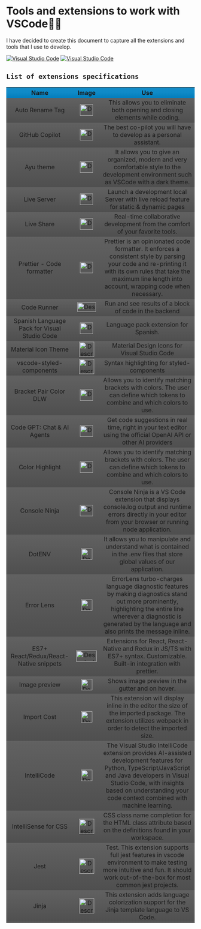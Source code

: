 # **Tools and extensions to work with VSCode**👩‍💻

I have decided to create this document to capture all the extensions and tools that I use to develop.

[![Visual Studio Code](https://badgen.net/badge/icon/vCurrent?icon=linkedin&label=VSCode&color=blue)](https://code.visualstudio.com/)
[![Visual Studio Code](https://badgen.net/badge/icon/Extensions?icon=linkedin&label=VSCode&color=blue)](https://marketplace.visualstudio.com/VSCode)

## `List of extensions specifications`

<table style="text-align: center;">
  <tr style="background: linear-gradient(to bottom, #128cc9, #0f8ac7, #037dbb);">
    <th>Name</th>
    <th>Image</th>
    <th>Use</th>
  </tr>
  <tr style="background: linear-gradient(to bottom, #616161, #4f4f4f);">
    <td>Auto Rename Tag</td>
    <td><img src="https://github.com/VictorArdila/VictorArdila/assets/89551043/cde4b690-f1df-4096-af86-2aef1bf4561b" alt="Descripción de la imagen" width="35" height="30"></td>
    <td>This allows you to eliminate both opening and closing elements while coding.</td>
  </tr>
  <tr style="background: linear-gradient(to bottom, #616161, #4f4f4f);">
    <td>GitHub Copilot</td>
    <td><img src="https://github.com/VictorArdila/VictorArdila/assets/89551043/fc266851-a201-4525-8444-443c64db4e02" alt="Descripción de la imagen" width="35" height="30"></td>
    <td>The best co-pilot you will have to develop as a personal assistant.</td>
  </tr>
  <tr style="background: linear-gradient(to bottom, #616161, #4f4f4f);">
    <td>Ayu theme</td>
    <td><img src="https://github.com/VictorArdila/VictorArdila/assets/89551043/5164359d-700f-46b3-a345-07bffb3b1255" alt="Descripción de la imagen" width="35" height="30"></td>
    <td>It allows you to give an organized, modern and very comfortable style to the development environment such as VSCode with a dark theme.</td>
  </tr>
   <tr style="background: linear-gradient(to bottom, #616161, #4f4f4f);">
    <td>Live Server</td>
    <td><img src="https://github.com/VictorArdila/VictorArdila/assets/89551043/350d2c63-e65a-44ad-aedc-a815e9a172f3" alt="Descripción de la imagen" width="35" height="30"></td>
    <td>Launch a development local Server with live reload feature for static & dynamic pages</td>
  </tr>
  </tr>
   <tr style="background: linear-gradient(to bottom, #616161, #4f4f4f);">
    <td>Live Share</td>
    <td><img src="https://github.com/VictorArdila/VictorArdila/assets/89551043/446d26cd-4d3a-4250-8d67-a8892d1e3657" alt="Descripción de la imagen" width="35" height="30"></td>
    <td>Real-time collaborative development from the comfort of your favorite tools.</td>
  </tr>
  </tr>
   </tr>
   <tr style="background: linear-gradient(to bottom, #616161, #4f4f4f);">
    <td>Prettier - Code formatter</td>
    <td><img src="https://github.com/VictorArdila/VictorArdila/assets/89551043/2eda6877-a9c6-4684-9a40-31682c707e31" alt="Descripción de la imagen" width="35" height="30"></td>
    <td>Prettier is an opinionated code formatter. It enforces a consistent style by parsing your code and re-printing it with its own rules that take the maximum line length into account, wrapping code when necessary.
    </td>
  </tr>
  </tr>
  <tr style="background: linear-gradient(to bottom, #616161, #4f4f4f);">
    <td>Code Runner</td>
    <td><img src="https://github.com/VictorArdila/VictorArdila/assets/89551043/1530cd6d-d0f1-4e9a-b89b-2b910cbf59f8" alt="Descripción de la imagen" width="50" height="25"></td>
    <td>Run and see results of a block of code in the backend
    </td>
  </tr>
   <tr style="background: linear-gradient(to bottom, #616161, #4f4f4f);">
    <td>Spanish Language Pack for Visual Studio Code</td>
    <td><img src="https://github.com/VictorArdila/VictorArdila/assets/89551043/d1ec764e-e616-490f-ac87-3aebb102e3db" alt="Descripción de la imagen" width="35" height="30"></td>
    <td>Language pack extension for Spanish.
    </td>
  </tr>
    <tr style="background: linear-gradient(to bottom, #616161, #4f4f4f);">
    <td>Material Icon Theme</td>
    <td><img src="https://github.com/VictorArdila/VictorArdila/assets/89551043/6b0aab3a-8783-4c09-92a1-80a87f0bf978" alt="Descripción de la imagen" width="40" height="40"></td>
    <td>Material Design Icons for Visual Studio Code</td>
  </tr>
  </tr>
    <tr style="background: linear-gradient(to bottom, #616161, #4f4f4f);">
    <td>vscode-styled-components</td>
    <td><img src="https://github.com/VictorArdila/VictorArdila/assets/89551043/1ed506cf-4233-4158-8b87-50da88d20f84" alt="Descripción de la imagen" width="40" height="40"></td>
    <td>Syntax highlighting for styled-components</td>
  </tr>
  <tr style="background: linear-gradient(to bottom, #616161, #4f4f4f);">
    <td>Bracket Pair Color DLW</td>
    <td><img src="https://github.com/VictorArdila/VictorArdila/assets/89551043/8e40c9ce-0582-4bce-b26e-9cd155df3186" alt="Descripción de la imagen" width="35" height="30"></td>
    <td>Allows you to identify matching brackets with colors. The user can define which tokens to combine and which colors to use.</td>
  </tr>
  <tr style="background: linear-gradient(to bottom, #616161, #4f4f4f);">
    <td>Code GPT: Chat & AI Agents</td>
    <td><img src="https://github.com/VictorArdila/VictorArdila/assets/89551043/b14defdb-4a2f-4285-832e-4ecbc1da4e61" alt="Descripción de la imagen" width="35" height="30"></td>
    <td>Get code suggestions in real time, right in your text editor using the official OpenAI API or other AI providers</td>
  </tr>
  <tr style="background: linear-gradient(to bottom, #616161, #4f4f4f);">
    <td>Color Highlight</td>
    <td><img src="https://github.com/VictorArdila/VictorArdila/assets/89551043/92946427-1742-45ab-84b3-5f8cd46a2b4f" alt="Descripción de la imagen" width="35" height="30"></td>
    <td>Allows you to identify matching brackets with colors. The user can define which tokens to combine and which colors to use.</td>
  </tr>
  <tr style="background: linear-gradient(to bottom, #616161, #4f4f4f);">
    <td>Console Ninja</td>
    <td><img src="https://github.com/VictorArdila/VictorArdila/assets/89551043/4d5a8f59-eed2-44ac-9db4-0b20c8936d5f" alt="Descripción de la imagen" width="35" height="30"></td>
    <td>Console Ninja is a VS Code extension that displays console.log output and runtime errors directly in your editor from your browser or running node application.</td>
  </tr>
  <tr style="background: linear-gradient(to bottom, #616161, #4f4f4f);">
    <td>DotENV</td>
    <td><img src="https://github.com/VictorArdila/VictorArdila/assets/89551043/a68408bf-9c3c-4f32-b754-e5b021635da7" alt="Descripción de la imagen" width="30" height="30"></td>
    <td>It allows you to manipulate and understand what is contained in the .env files that store global values ​​of our application.</td>
  </tr>
  <tr style="background: linear-gradient(to bottom, #616161, #4f4f4f);">
    <td>Error Lens</td>
    <td><img src="https://github.com/VictorArdila/VictorArdila/assets/89551043/b37acb2f-9dde-4afc-a453-b3c53815ab24" alt="Descripción de la imagen" width="30" height="30"></td>
    <td>ErrorLens turbo-charges language diagnostic features by making diagnostics stand out more prominently, highlighting the entire line wherever a diagnostic is generated by the language and also prints the message inline.</td>
  </tr>
  <tr style="background: linear-gradient(to bottom, #616161, #4f4f4f);">
    <td>ES7+ React/Redux/React-Native snippets</td>
    <td><img src="https://github.com/VictorArdila/VictorArdila/assets/89551043/9ae3bd4a-db75-4206-81de-a97012612aab" alt="Descripción de la imagen" width="55" height="30"></td>
    <td>Extensions for React, React-Native and Redux in JS/TS with ES7+ syntax. Customizable. Built-in integration with prettier.</td>
  </tr>
  <tr style="background: linear-gradient(to bottom, #616161, #4f4f4f);">
    <td>Image preview</td>
    <td><img src="https://github.com/VictorArdila/VictorArdila/assets/89551043/6007bdbc-7cee-4f97-bbdb-73d70978daee" alt="Descripción de la imagen" width="30" height="30"></td>
    <td>Shows image preview in the gutter and on hover.</td>
  </tr>
  <tr style="background: linear-gradient(to bottom, #616161, #4f4f4f);">
    <td>Import Cost</td>
    <td><img src="https://github.com/VictorArdila/VictorArdila/assets/89551043/46444df9-cb8e-4d91-aaf6-21929bc28586" alt="Descripción de la imagen" width="30" height="30"></td>
    <td>This extension will display inline in the editor the size of the imported package. The extension utilizes webpack in order to detect the imported size.</td>
  </tr>
  <tr style="background: linear-gradient(to bottom, #616161, #4f4f4f);">
    <td>IntelliCode</td>
    <td><img src="https://github.com/VictorArdila/VictorArdila/assets/89551043/35e200f4-b955-4533-988b-8a66dbd4348c" alt="Descripción de la imagen" width="30" height="30"></td>
    <td>The Visual Studio IntelliCode extension provides AI-assisted development features for Python, TypeScript/JavaScript and Java developers in Visual Studio Code, with insights based on understanding your code context combined with machine learning.</td>
  </tr>
  <tr style="background: linear-gradient(to bottom, #616161, #4f4f4f);">
    <td>IntelliSense for CSS</td>
    <td><img src="https://github.com/VictorArdila/VictorArdila/assets/89551043/c5fe4897-34ee-489f-a90e-3df1c994859a" alt="Descripción de la imagen" width="40" height="40"></td>
    <td>CSS class name completion for the HTML class attribute based on the definitions found in your workspace.</td>
  </tr>
  <tr style="background: linear-gradient(to bottom, #616161, #4f4f4f);">
    <td>Jest</td>
    <td><img src="https://github.com/VictorArdila/VictorArdila/assets/89551043/6aeae43b-746d-4993-946b-28c8136c0536" alt="Descripción de la imagen" width="40" height="40"></td>
    <td>Test. This extension supports full jest features in vscode environment to make testing more intuitive and fun. It should work out-of-the-box for most common jest projects.</td>
  </tr>
  <tr style="background: linear-gradient(to bottom, #616161, #4f4f4f);">
    <td>Jinja</td>
    <td><img src="https://github.com/VictorArdila/VictorArdila/assets/89551043/35252f83-48f5-46ac-a26c-3780b975dabf" alt="Descripción de la imagen" width="40" height="40"></td>
    <td>This extension adds language colorization support for the Jinja template language to VS Code.</td>
  </tr>
</table>

